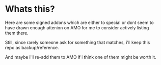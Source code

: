 # Whats this? 

Here are some signed addons which are either to special or dont seem to have drawn enough attenion on AMO for me to consider actively listing them there. 

Still, since rarely someone ask for something that matches, i'll keep this repo as backup/reference. 

And maybe i'll re-add them to AMO if i think one of them might be worth it. 
